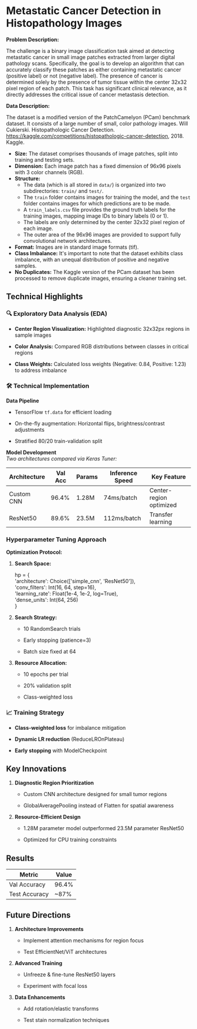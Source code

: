 # Metastatic Cancer Detection in Histopathology Images


**Problem Description:**

The challenge is a binary image classification task aimed at detecting metastatic cancer in small image patches extracted from larger digital pathology scans. Specifically, the goal is to develop an algorithm that can accurately classify these patches as either containing metastatic cancer (positive label) or not (negative label). The presence of cancer is determined solely by the presence of tumor tissue within the center 32x32 pixel region of each patch. This task has significant clinical relevance, as it directly addresses the critical issue of cancer metastasis detection.

**Data Description:**

The dataset is a modified version of the PatchCamelyon (PCam) benchmark dataset. It consists of a large number of small, color pathology images. Will Cukierski. Histopathologic Cancer Detection. <https://kaggle.com/competitions/histopathologic-cancer-detection>, 2018. Kaggle.

-   **Size:** The dataset comprises thousands of image patches, split into training and testing sets.
-   **Dimension:** Each image patch has a fixed dimension of 96x96 pixels with 3 color channels (RGB).
-   **Structure:**
    -   The data (which is all stored in `data/`) is organized into two subdirectories: `train/` and `test/`.
    -   The `train` folder contains images for training the model, and the `test` folder contains images for which predictions are to be made.
    -   A `train_labels.csv` file provides the ground truth labels for the training images, mapping image IDs to binary labels (0 or 1).
    -   The labels are only determined by the center 32x32 pixel region of each image.
    -   The outer area of the 96x96 images are provided to support fully convolutional network architectures.
-   **Format:** Images are in standard image formats (tif).
-   **Class Imbalance:** It's important to note that the dataset exhibits class imbalance, with an unequal distribution of positive and negative samples.
-   **No Duplicates:** The Kaggle version of the PCam dataset has been processed to remove duplicate images, ensuring a cleaner training set.

Technical Highlights
--------------------

### 🔍 Exploratory Data Analysis (EDA)

-   **Center Region Visualization:** Highlighted diagnostic 32x32px regions in sample images

-   **Color Analysis:** Compared RGB distributions between classes in critical regions

-   **Class Weights:** Calculated loss weights (Negative: 0.84, Positive: 1.23) to address imbalance

### 🛠 Technical Implementation

**Data Pipeline**

-   TensorFlow `tf.data` for efficient loading

-   On-the-fly augmentation: Horizontal flips, brightness/contrast adjustments

-   Stratified 80/20 train-validation split

**Model Development**\
*Two architectures compared via Keras Tuner:*

| Architecture | Val Acc | Params | Inference Speed | Key Feature |
| --- | --- | --- | --- | --- |
| Custom CNN | 96.4% | 1.28M | 74ms/batch | Center-region optimized |
| ResNet50 | 89.6% | 23.5M | 112ms/batch | Transfer learning |

### Hyperparameter Tuning Approach

**Optimization Protocol:**

1.  **Search Space:**

    hp = {\
    'architecture': Choice(['simple_cnn', 'ResNet50']),\
    'conv_filters': Int(16, 64, step=16),\
    'learning_rate': Float(1e-4, 1e-2, log=True),\
    'dense_units': Int(64, 256)\
    }

2.  **Search Strategy:**

    -   10 RandomSearch trials

    -   Early stopping (patience=3)

    -   Batch size fixed at 64

3.  **Resource Allocation:**

    -   10 epochs per trial

    -   20% validation split

    -   Class-weighted loss
  
  ### 📈 Training Strategy

-   **Class-weighted loss** for imbalance mitigation

-   **Dynamic LR reduction** (ReduceLROnPlateau)

-   **Early stopping** with ModelCheckpoint

Key Innovations
---------------

1.  **Diagnostic Region Prioritization**

    -   Custom CNN architecture designed for small tumor regions

    -   GlobalAveragePooling instead of Flatten for spatial awareness

2.  **Resource-Efficient Design**

    -   1.28M parameter model outperformed 23.5M parameter ResNet50

    -   Optimized for CPU training constraints

Results
-------

| Metric | Value |
| --- | --- |
| Val Accuracy | 96.4% |
| Test Accuracy | ~87% |

Future Directions
-----------------

1.  **Architecture Improvements**

    -   Implement attention mechanisms for region focus

    -   Test EfficientNet/ViT architectures

2.  **Advanced Training**

    -   Unfreeze & fine-tune ResNet50 layers

    -   Experiment with focal loss

3.  **Data Enhancements**

    -   Add rotation/elastic transforms

    -   Test stain normalization techniques
